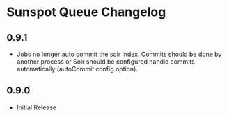 # Sunspot Queue Changelog

## 0.9.1
* Jobs no longer auto commit the solr index. Commits should be done by another process or
  Solr should be configured handle commits automatically (autoCommit config option).

## 0.9.0
* Initial Release